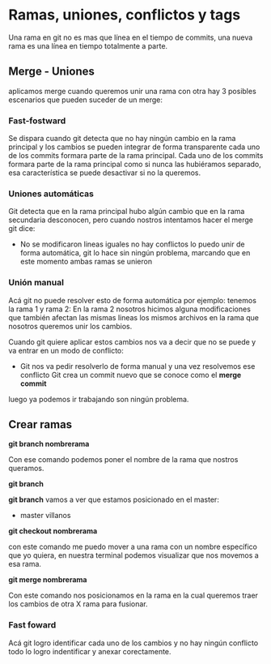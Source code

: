 # Ramas, uniones, conflictos y tags

Una rama en git no es mas que línea en el tiempo de commits, una nueva rama
es una línea en tiempo totalmente a parte.

## Merge - Uniones

aplicamos merge cuando queremos unir una rama con otra
hay 3 posibles escenarios que pueden suceder de un merge:

### Fast-fostward

Se dispara cuando git detecta que no hay ningún cambio en la rama principal y los cambios
se pueden integrar de forma transparente cada uno de los commits formara parte de la rama principal.
Cada uno de los commits formara parte de la rama principal como si nunca las hubiéramos separado, esa
característica se puede desactivar si no la queremos.

### Uniones automáticas

Git detecta que en la rama principal hubo algún cambio que en la rama secundaria desconocen, pero cuando nostros
intentamos hacer el merge git dice:

- No se modificaron lineas iguales no hay conflictos lo puedo unir de forma automática, git lo hace sin ningún problema, marcando
  que en este momento ambas ramas se unieron

### Unión manual

Acá git no puede resolver esto de forma automática por ejemplo:
tenemos la rama 1 y rama 2:
En la rama 2 nosotros hicimos alguna modificaciones que también afectan las mismas lineas los mismos archivos en la rama
que nosotros queremos unir los cambios.

Cuando git quiere aplicar estos cambios nos va a decir que no se puede y va entrar en un modo de conflicto:

- Git nos va pedir resolverlo de forma manual y una vez resolvemos ese conflicto Git crea un commit nuevo que se conoce como el
  **merge commit**

luego ya podemos ir trabajando son ningún problema.

## Crear ramas

**git branch nombrerama**

Con ese comando podemos poner el nombre de la rama que nostros queramos.

**git branch**

**git branch** vamos a ver que estamos posicionado en el master:

- master
  villanos

**git checkout nombrerama**

con este comando me puedo mover a una rama con un nombre específico que yo quiera, en nuestra terminal podemos
visualizar que nos movemos a esa rama.

**git merge nombrerama**

Con este comando nos posicionamos en la rama en la cual queremos traer los cambios de otra X rama para fusionar.

### Fast foward

Acá git logro identificar cada uno de los cambios y no hay ningún conflicto todo lo logro indentificar y anexar corectamente.
